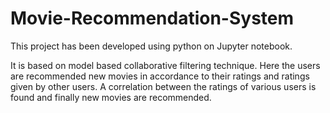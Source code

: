 # Movie-Recommendation-System

This project has been developed using python on Jupyter notebook.

It is based on model based collaborative filtering technique.
Here the users are recommended new movies in accordance to their ratings and ratings given by other users.
A correlation between the ratings of various users is found and finally new movies are recommended.
